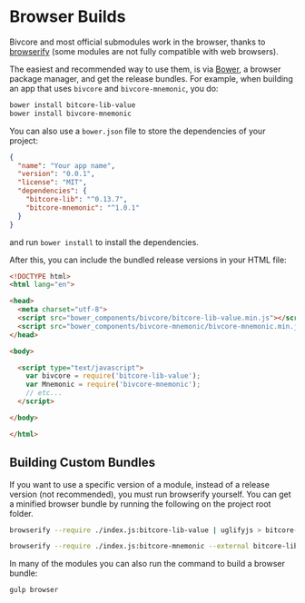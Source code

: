 # Browser Builds

Bivcore and most official submodules work in the browser, thanks to [browserify](http://browserify.org/) (some modules are not fully compatible with web browsers).

The easiest and recommended way to use them, is via [Bower](http://bower.io/), a browser package manager, and get the release bundles. For example, when building an app that uses `bivcore` and `bivcore-mnemonic`, you do:

```sh
bower install bitcore-lib-value
bower install bivcore-mnemonic
```

You can also use a `bower.json` file to store the dependencies of your project:

```json
{
  "name": "Your app name",
  "version": "0.0.1",
  "license": "MIT",
  "dependencies": {
    "bitcore-lib": "^0.13.7",
    "bitcore-mnemonic": "^1.0.1"
  }
}
```

and run `bower install` to install the dependencies.

After this, you can include the bundled release versions in your HTML file:

```html
<!DOCTYPE html>
<html lang="en">

<head>
  <meta charset="utf-8">
  <script src="bower_components/bivcore/bitcore-lib-value.min.js"></script>
  <script src="bower_components/bivcore-mnemonic/bivcore-mnemonic.min.js"></script>
</head>

<body>

  <script type="text/javascript">
    var bivcore = require('bitcore-lib-value');
    var Mnemonic = require('bivcore-mnemonic');
    // etc...
  </script>

</body>

</html>
```

## Building Custom Bundles

If you want to use a specific version of a module, instead of a release version (not recommended), you must run browserify yourself.  You can get a minified browser bundle by running the following on the project root folder.

```sh
browserify --require ./index.js:bitcore-lib-value | uglifyjs > bitcore-lib-value.min.js
```

```sh
browserify --require ./index.js:bitcore-mnemonic --external bitcore-lib-value | uglifyjs > bivcore-mnemonic.min.js
```

In many of the modules you can also run the command to build a browser bundle:

```sh
gulp browser
```

